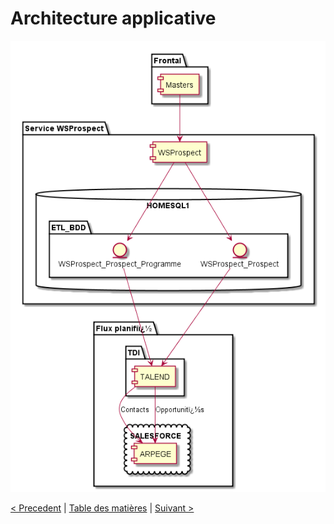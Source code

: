 # Architecture applicative

![Image](../plantUML/WSProspect-ArchiApplicative.png)

[< Precedent](./xxx.md) | [Table des matières](./toc.md) | [Suivant >](./xxx.md)
